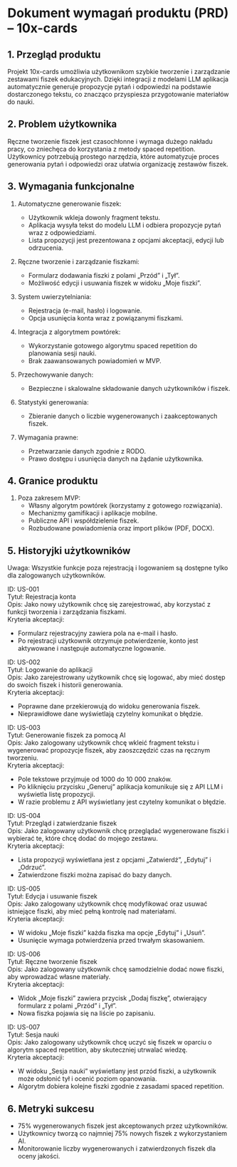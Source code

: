 # Dokument wymagań produktu (PRD) – 10x-cards

## 1. Przegląd produktu
Projekt 10x-cards umożliwia użytkownikom szybkie tworzenie i zarządzanie zestawami fiszek edukacyjnych. Dzięki integracji z modelami LLM aplikacja automatycznie generuje propozycje pytań i odpowiedzi na podstawie dostarczonego tekstu, co znacząco przyspiesza przygotowanie materiałów do nauki.

## 2. Problem użytkownika
Ręczne tworzenie fiszek jest czasochłonne i wymaga dużego nakładu pracy, co zniechęca do korzystania z metody spaced repetition. Użytkownicy potrzebują prostego narzędzia, które automatyzuje proces generowania pytań i odpowiedzi oraz ułatwia organizację zestawów fiszek.

## 3. Wymagania funkcjonalne
1. Automatyczne generowanie fiszek:
   - Użytkownik wkleja dowonly fragment tekstu.
   - Aplikacja wysyła tekst do modelu LLM i odbiera propozycje pytań wraz z odpowiedziami.
   - Lista propozycji jest prezentowana z opcjami akceptacji, edycji lub odrzucenia.

2. Ręczne tworzenie i zarządzanie fiszkami:
   - Formularz dodawania fiszki z polami „Przód” i „Tył”.
   - Możliwość edycji i usuwania fiszek w widoku „Moje fiszki”.

3. System uwierzytelniania:
   - Rejestracja (e-mail, hasło) i logowanie.
   - Opcja usunięcia konta wraz z powiązanymi fiszkami.

4. Integracja z algorytmem powtórek:
   - Wykorzystanie gotowego algorytmu spaced repetition do planowania sesji nauki.
   - Brak zaawansowanych powiadomień w MVP.

5. Przechowywanie danych:
   - Bezpieczne i skalowalne składowanie danych użytkowników i fiszek.

6. Statystyki generowania:
   - Zbieranie danych o liczbie wygenerowanych i zaakceptowanych fiszek.

7. Wymagania prawne:
   - Przetwarzanie danych zgodnie z RODO.
   - Prawo dostępu i usunięcia danych na żądanie użytkownika.

## 4. Granice produktu
1. Poza zakresem MVP:
   - Własny algorytm powtórek (korzystamy z gotowego rozwiązania).
   - Mechanizmy gamifikacji i aplikacje mobilne.
   - Publiczne API i współdzielenie fiszek.
   - Rozbudowane powiadomienia oraz import plików (PDF, DOCX).

## 5. Historyjki użytkowników

Uwaga: Wszystkie funkcje poza rejestracją i logowaniem są dostępne tylko dla zalogowanych użytkowników.

ID: US-001  
Tytuł: Rejestracja konta  
Opis: Jako nowy użytkownik chcę się zarejestrować, aby korzystać z funkcji tworzenia i zarządzania fiszkami.  
Kryteria akceptacji:
- Formularz rejestracyjny zawiera pola na e-mail i hasło.
- Po rejestracji użytkownik otrzymuje potwierdzenie, konto jest aktywowane i następuje automatyczne logowanie.

ID: US-002  
Tytuł: Logowanie do aplikacji  
Opis: Jako zarejestrowany użytkownik chcę się logować, aby mieć dostęp do swoich fiszek i historii generowania.  
Kryteria akceptacji:
- Poprawne dane przekierowują do widoku generowania fiszek.
- Nieprawidłowe dane wyświetlają czytelny komunikat o błędzie.

ID: US-003  
Tytuł: Generowanie fiszek za pomocą AI  
Opis: Jako zalogowany użytkownik chcę wkleić fragment tekstu i wygenerować propozycje fiszek, aby zaoszczędzić czas na ręcznym tworzeniu.  
Kryteria akceptacji:
- Pole tekstowe przyjmuje od 1000 do 10 000 znaków.
- Po kliknięciu przycisku „Generuj” aplikacja komunikuje się z API LLM i wyświetla listę propozycji.
- W razie problemu z API wyświetlany jest czytelny komunikat o błędzie.

ID: US-004  
Tytuł: Przegląd i zatwierdzanie fiszek  
Opis: Jako zalogowany użytkownik chcę przeglądać wygenerowane fiszki i wybierać te, które chcę dodać do mojego zestawu.  
Kryteria akceptacji:
- Lista propozycji wyświetlana jest z opcjami „Zatwierdź”, „Edytuj” i „Odrzuć”.
- Zatwierdzone fiszki można zapisać do bazy danych.

ID: US-005  
Tytuł: Edycja i usuwanie fiszek  
Opis: Jako zalogowany użytkownik chcę modyfikować oraz usuwać istniejące fiszki, aby mieć pełną kontrolę nad materiałami.  
Kryteria akceptacji:
- W widoku „Moje fiszki” każda fiszka ma opcje „Edytuj” i „Usuń”.
- Usunięcie wymaga potwierdzenia przed trwałym skasowaniem.

ID: US-006  
Tytuł: Ręczne tworzenie fiszek  
Opis: Jako zalogowany użytkownik chcę samodzielnie dodać nowe fiszki, aby wprowadzać własne materiały.  
Kryteria akceptacji:
- Widok „Moje fiszki” zawiera przycisk „Dodaj fiszkę”, otwierający formularz z polami „Przód” i „Tył”.
- Nowa fiszka pojawia się na liście po zapisaniu.

ID: US-007  
Tytuł: Sesja nauki  
Opis: Jako zalogowany użytkownik chcę uczyć się fiszek w oparciu o algorytm spaced repetition, aby skuteczniej utrwalać wiedzę.  
Kryteria akceptacji:
- W widoku „Sesja nauki” wyświetlany jest przód fiszki, a użytkownik może odsłonić tył i ocenić poziom opanowania.
- Algorytm dobiera kolejne fiszki zgodnie z zasadami spaced repetition.

## 6. Metryki sukcesu
- 75% wygenerowanych fiszek jest akceptowanych przez użytkowników.
- Użytkownicy tworzą co najmniej 75% nowych fiszek z wykorzystaniem AI.
- Monitorowanie liczby wygenerowanych i zatwierdzonych fiszek dla oceny jakości.
